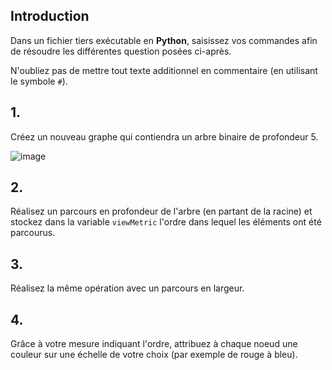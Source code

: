 ## Introduction 

Dans un fichier tiers exécutable en **Python**, saisissez vos commandes afin de résoudre les différentes question posées ci-après.

N'oubliez pas de mettre tout texte additionnel en commentaire (en utilisant le symbole `#`).

## 1.

Créez un nouveau graphe qui contiendra un arbre binaire de profondeur 5.

![image](4_1.png)


## 2.

Réalisez un parcours en profondeur de l'arbre (en partant de la racine) et stockez dans la variable `viewMetric` l'ordre dans lequel les éléments ont été parcourus.


## 3.

Réalisez la même opération avec un parcours en largeur.

## 4.

Grâce à votre mesure indiquant l'ordre, attribuez à chaque noeud une couleur sur une échelle de votre choix (par exemple de rouge à bleu).


